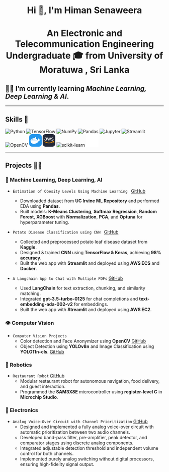 <h1 align="center"> Hi 👋, I'm Himan Senaweera</h1>
<h1 align="center"> An Electronic and Telecommunication Engineering Undergraduate 🎓 from University of Moratuwa , Sri Lanka </h1>

## 👨‍🎓 I’m currently learning ***Machine Learning, Deep Learning & AI***.  
 ---
## Skills 🤹

<p align="left">

  
  <!-- Runtime / Langs -->
  <img src="https://cdn.jsdelivr.net/gh/devicons/devicon/icons/python/python-original.svg" height="40" alt="Python" />
  <img src="https://cdn.jsdelivr.net/gh/devicons/devicon/icons/tensorflow/tensorflow-original.svg" height="40" alt="TensorFlow" />
  <img src="https://www.svgrepo.com/show/354127/numpy.svg" height="40" alt="NumPy"/>
  <img src="https://pandas.pydata.org/static/img/pandas_mark_white.svg" height="40" alt="Pandas"/>
  <img src="https://cdn.jsdelivr.net/gh/devicons/devicon/icons/jupyter/jupyter-original.svg" height="40" alt="Jupyter" />
  <img src="https://cdn.simpleicons.org/streamlit" height="40" alt="Streamlit" />
  <img src="https://cdn.jsdelivr.net/gh/devicons/devicon/icons/opencv/opencv-original.svg" height="40" alt="OpenCV" />
  <img src="Docker.svg" height="40" alt="Docker" />
  <img src="AWS-Dark.svg" height="40" alt="AWS"/>
  <img src="https://cdn.jsdelivr.net/gh/devicons/devicon/icons/scikitlearn/scikitlearn-original.svg" height="40" alt="scikit-learn"/>
 <img src="yolo(1).svg" height="40" alt="Yolo"/>


</p>

 ---
 
## Projects 👨‍💻

### 🧠 Machine Learning, Deep Learning, AI
- `Estimation of Obesity Levels Using Machine Learning `  [GitHub](https://github.com/HimanSenaweera/Model-to-predict-obesity-Level)

 
  - Downloaded dataset from **UC Irvine ML Repository** and performed EDA using **Pandas**.  
  - Built models: **K-Means Clustering**, **Softmax Regression**, **Random Forest**, **XGBoost** with **Normalization**, **PCA**, and **Optuna** for hyperparameter tuning.  

- `Potato Disease Classification using CNN ` [GitHub](https://github.com/HimanSenaweera/Deep-learning.git)  
  - Collected and preprocessed potato leaf disease dataset from **Kaggle**.  
  - Designed & trained **CNN** using **TensorFlow & Keras**, achieving **98% accuracy**.  
  - Built the web app with **Streamlit** and deployed using **AWS ECS** and **Docker**.  

- `A Langchain App to Chat with Multiple PDFs` [GitHub](https://github.com/HimanSenaweera/Langchain-App-.git)  
  - Used **LangChain** for text extraction, chunking, and similarity matching.  
  - Integrated **gpt-3.5-turbo-0125** for chat completions and **text-embedding-ada-002-v2** for embeddings.  
  - Built the web app with **Streamlit** and deployed using **AWS EC2**.  

### 👁️ Computer Vision
- `Computer Vision Projects`
  - Color detection and Face Anonymizer using **OpenCV** [GitHub](https://github.com/HimanSenaweera/OpenCV-projects.git)  
  - Object Detection using **YOLOv8n** and Image Classification using **YOLO11n-cls**. [GitHub](https://github.com/HimanSenaweera/YoloV8.git)  

### 🤖 Robotics
- `Restaurant Robot` [GitHub](https://github.com/HimanSenaweera/RestaurantRobot.git)  
  - Modular restaurant robot for autonomous navigation, food delivery, and guest interaction.  
  - Programmed the **SAM3X8E** microcontroller using **register-level C** in **Microchip Studio**.

### 🪫 Electronics
- `Analog Voice-Over Circuit with Channel Prioritization` [GitHub](https://github.com/HimanSenaweera/Analog-Voice-Over-Device.git)  
  - Designed and implemented a fully analog voice-over circuit with automatic prioritization between two audio channels.
  - Developed band-pass filter, pre-amplifier, peak detector, and comparator stages using discrete analog components.
  - Integrated adjustable detection threshold and independent volume control for both channels.
  - Implemented purely analog switching without digital processors, ensuring high-fidelity signal output.

